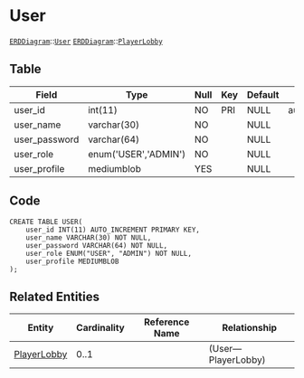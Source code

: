 # User
[```ERDDiagram```](/ERDDiagram.md)::[```User```](/User.md) [```ERDDiagram```](/ERDDiagram.md)::[```PlayerLobby```](/PlayerLobby.md)

## Table

| Field | Type | Null | Key | Default | Extra |
|-----|-----|-----|-----|-----|-----|
| user_id | int(11) | NO | PRI | NULL | auto_increment |
| user_name | varchar(30) | NO |  | NULL |  |
| user_password | varchar(64) | NO |  | NULL |  |
| user_role | enum('USER','ADMIN') | NO |  | NULL |  |
| user_profile | mediumblob | YES |  | NULL |  |

## Code
```MySQL
CREATE TABLE USER(
	user_id INT(11) AUTO_INCREMENT PRIMARY KEY,
	user_name VARCHAR(30) NOT NULL,
	user_password VARCHAR(64) NOT NULL,
	user_role ENUM("USER", "ADMIN") NOT NULL,
	user_profile MEDIUMBLOB
);
```

## Related Entities

| Entity | Cardinality | Reference Name | Relationship |
|-----|-----|-----|-----|
| [PlayerLobby](/PlayerLobby.md) | 0..1 |  |   (User—PlayerLobby) |

